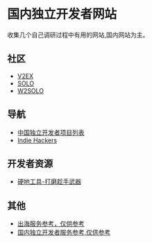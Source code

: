 # 国内独立开发者网站

收集几个自己调研过程中有用的网站,国内网站为主。

## 社区
- <a target="_blank" href="https://www.v2ex.com/">V2EX</a>
- <a target="_blank" href="https://solo.xin/">SOLO</a>
- <a target="_blank" href="https://w2solo.com/">W2SOLO</a>
## 导航
- <a target="_blank" href="https://github.com/1c7/chinese-independent-developer">中国独立开发者项目列表</a>
- <a target="_blank" href="https://www.indiehackers.site/zh/group/new">Indie Hackers</a>

## 开发者资源
- <a target="_blank" href="https://hardhacker.com/tools">硬地工具-打磨趁手武器</a>

## 其他
- <a target="_blank" href="https://chuhaiqu.club/">出海服务参考，仅供参考</a>
- <a target="_blank" href="https://www.ezindie.com/">国内独立开发者服务参考,仅供参考</a>